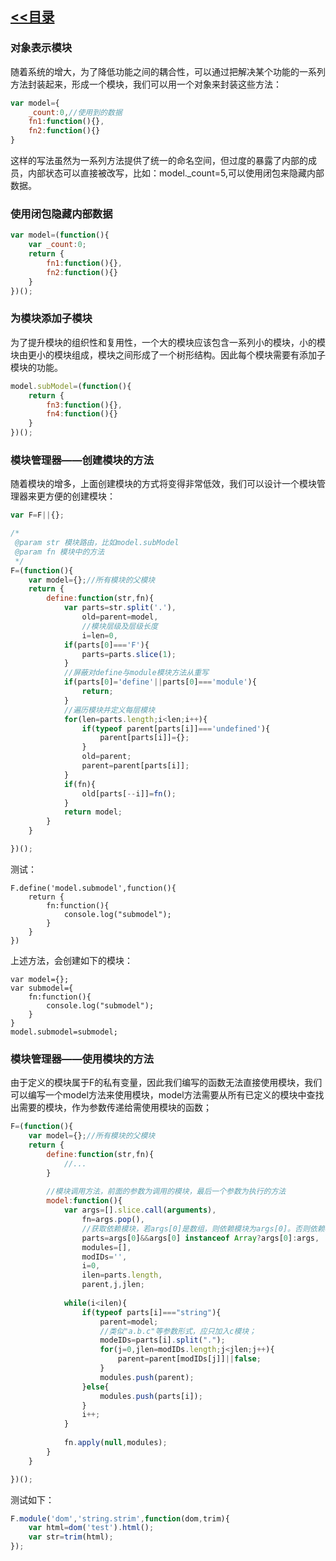## [<<目录](https://github.com/snsart/blog/blob/master/README.md)

### 对象表示模块
随着系统的增大，为了降低功能之间的耦合性，可以通过把解决某个功能的一系列方法封装起来，形成一个模块，我们可以用一个对象来封装这些方法：

```javascript
var model={
	_count:0,//使用到的数据
	fn1:function(){},
	fn2:function(){}
}
```
这样的写法虽然为一系列方法提供了统一的命名空间，但过度的暴露了内部的成员，内部状态可以直接被改写，比如：model._count=5,可以使用闭包来隐藏内部数据。

### 使用闭包隐藏内部数据

```javascript
var model=(function(){
	var _count:0;
	return {
		fn1:function(){},
		fn2:function(){}
	}
})();
```

### 为模块添加子模块
为了提升模块的组织性和复用性，一个大的模块应该包含一系列小的模块，小的模块由更小的模块组成，模块之间形成了一个树形结构。因此每个模块需要有添加子模块的功能。
```javascript
model.subModel=(function(){
	return {
		fn3:function(){},
		fn4:function(){}
	}
})();
```
### 模块管理器——创建模块的方法
随着模块的增多，上面创建模块的方式将变得非常低效，我们可以设计一个模块管理器来更方便的创建模块：
```javascript
var F=F||{};

/*
 @param str 模块路由，比如model.subModel
 @param fn 模块中的方法
 */
F=(function(){
	var model={};//所有模块的父模块
	return {
		define:function(str,fn){
			var parts=str.split('.'),
				old=parent=model,
				//模块层级及层级长度
				i=len=0,
			if(parts[0]==='F'){
				parts=parts.slice(1);
			}
			//屏蔽对define与module模块方法从重写
			if(parts[0]='define'||parts[0]==='module'){
				return;
			}
			//遍历模块并定义每层模块
			for(len=parts.length;i<len;i++){
				if(typeof parent[parts[i]]==='undefined'){
					parent[parts[i]]={};
				}
				old=parent;
				parent=parent[parts[i]];
			}
			if(fn){
				old[parts[--i]]=fn();
			}
			return model;
		}
	}

})();
```

测试：

```
F.define('model.submodel',function(){
	return {
		fn:function(){
			console.log("submodel");
		}
	}
})
```

上述方法，会创建如下的模块：

```
var model={};
var submodel={
	fn:function(){
		console.log("submodel");
	}
}
model.submodel=submodel;
```

### 模块管理器——使用模块的方法

由于定义的模块属于F的私有变量，因此我们编写的函数无法直接使用模块，我们可以编写一个model方法来使用模块，model方法需要从所有已定义的模块中查找出需要的模块，作为参数传递给需使用模块的函数；
```javascript
F=(function(){
	var model={};//所有模块的父模块
	return {
		define:function(str,fn){
			//...
		}
		
		//模块调用方法，前面的参数为调用的模块，最后一个参数为执行的方法
		model:function(){
			var args=[].slice.call(arguments),
				fn=args.pop(),
				//获取依赖模块，若args[0]是数组，则依赖模块为args[0]。否则依赖模块为args
				parts=args[0]&&args[0] instanceof Array?args[0]:args,
				modules=[],
				modIDs='',
				i=0,
				ilen=parts.length,
				parent,j,jlen;
				
			while(i<ilen){
				if(typeof parts[i]==="string"){
					parent=model;
					//类似"a.b.c"等参数形式，应只加入c模块；
					modeIDs=parts[i].split(".");
					for(j=0,jlen=modIDs.length;j<jlen;j++){
						parent=parent[modIDs[j]]||false;
					}
					modules.push(parent);
				}else{
					modules.push(parts[i]);
				}
				i++;
			}
			
			fn.apply(null,modules);
		}
	}

})();
```

测试如下：
```javascript
F.module('dom','string.strim',function(dom,trim){
	var html=dom('test').html();
	var str=trim(html);
});

```
